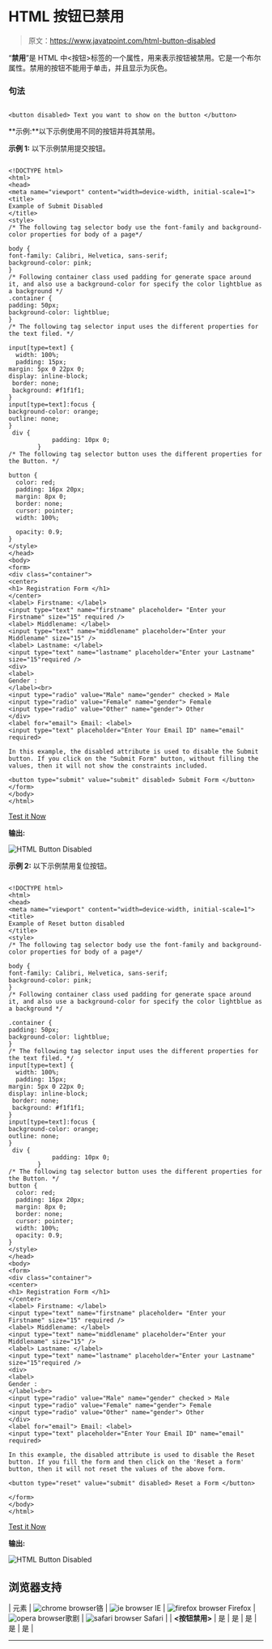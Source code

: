 # HTML 按钮已禁用

> 原文：<https://www.javatpoint.com/html-button-disabled>

“**禁用**”是 HTML 中<按钮>标签的一个属性，用来表示按钮被禁用。它是一个布尔属性。禁用的按钮不能用于单击，并且显示为灰色。

### 句法

```

<button disabled> Text you want to show on the button </button>

```

**示例:**以下示例使用不同的按钮并将其禁用。

**示例 1:** 以下示例禁用提交按钮。

```

<!DOCTYPE html>
<html>
<head>
<meta name="viewport" content="width=device-width, initial-scale=1">
<title>
Example of Submit Disabled
</title>
<style>
/* The following tag selector body use the font-family and background-color properties for body of a page*/

body {
font-family: Calibri, Helvetica, sans-serif;
background-color: pink;
}
/* Following container class used padding for generate space around it, and also use a background-color for specify the color lightblue as a background */  
.container {
padding: 50px;
background-color: lightblue;
}
/* The following tag selector input uses the different properties for the text filed. */

input[type=text] {
  width: 100%;
  padding: 15px;
margin: 5px 0 22px 0;
display: inline-block;
 border: none;
 background: #f1f1f1;
}
input[type=text]:focus {
background-color: orange;
outline: none;
}
 div {
            padding: 10px 0;
        }
/* The following tag selector button uses the different properties for the Button. */

button {
  color: red;
  padding: 16px 20px;  
  margin: 8px 0;
  border: none;
  cursor: pointer;
  width: 100%;

  opacity: 0.9;
}
</style>
</head>
<body>
<form>
<div class="container">
<center>  
<h1> Registration Form </h1> 
</center>
<label> Firstname: </label> 
<input type="text" name="firstname" placeholder= "Enter your Firstname" size="15" required /> 
<label> Middlename: </label> 
<input type="text" name="middlename" placeholder="Enter your Middlename" size="15" /> 
<label> Lastname: </label>  
<input type="text" name="lastname" placeholder="Enter your Lastname" size="15"required /> 
<div>
<label> 
Gender :
</label><br>
<input type="radio" value="Male" name="gender" checked > Male 
<input type="radio" value="Female" name="gender"> Female 
<input type="radio" value="Other" name="gender"> Other
</div>
<label for="email"> Email: <label>
<input type="text" placeholder="Enter Your Email ID" name="email" required>

In this example, the disabled attribute is used to disable the Submit button. If you click on the "Submit Form" button, without filling the values, then it will not show the constraints included. 

<button type="submit" value="submit" disabled> Submit Form </button>
</form>
</body>
</html>

```

[Test it Now](https://www.javatpoint.com/oprweb/test.jsp?filename=HTMLButtonDisabled)

**输出:**

![HTML Button Disabled](img/be9d4c526eb5d735b10bf0cd2be50e02.png)

**示例 2:** 以下示例禁用复位按钮。

```

<!DOCTYPE html>
<html>
<head>
<meta name="viewport" content="width=device-width, initial-scale=1">
<title>
Example of Reset button disabled
</title>
<style>
/* The following tag selector body use the font-family and background-color properties for body of a page*/

body {
font-family: Calibri, Helvetica, sans-serif;
background-color: pink;
}
/* Following container class used padding for generate space around it, and also use a background-color for specify the color lightblue as a background */  

.container {
padding: 50px;
background-color: lightblue;
}
/* The following tag selector input uses the different properties for the text filed. */
input[type=text] {
  width: 100%;
  padding: 15px;
margin: 5px 0 22px 0;
display: inline-block;
 border: none;
 background: #f1f1f1;
}
input[type=text]:focus {
background-color: orange;
outline: none;
}
 div {
            padding: 10px 0;
        }
/* The following tag selector button uses the different properties for the Button. */
button {
  color: red;
  padding: 16px 20px;
  margin: 8px 0;
  border: none;
  cursor: pointer;
  width: 100%;
  opacity: 0.9;
}
</style>
</head>
<body>
<form>
<div class="container">
<center>  
<h1> Registration Form </h1> 
</center>
<label> Firstname: </label> 
<input type="text" name="firstname" placeholder= "Enter your Firstname" size="15" required /> 
<label> Middlename: </label> 
<input type="text" name="middlename" placeholder="Enter your Middlename" size="15" /> 
<label> Lastname: </label>  
<input type="text" name="lastname" placeholder="Enter your Lastname" size="15"required /> 
<div>
<label> 
Gender :
</label><br>
<input type="radio" value="Male" name="gender" checked > Male 
<input type="radio" value="Female" name="gender"> Female 
<input type="radio" value="Other" name="gender"> Other
</div>
<label for="email"> Email: <label>
<input type="text" placeholder="Enter Your Email ID" name="email" required>

In this example, the disabled attribute is used to disable the Reset button. If you fill the form and then click on the 'Reset a form' button, then it will not reset the values of the above form.

<button type="reset" value="submit" disabled> Reset a Form </button>

</form>
</body>
</html>

```

[Test it Now](https://www.javatpoint.com/oprweb/test.jsp?filename=HTMLButtonDisabled2)

**输出:**

![HTML Button Disabled](img/9344a5bde8f56bd604ce80c0195b813a.png)

## 浏览器支持

| 元素 | ![chrome browser](img/4fbdc93dc2016c5049ed108e7318df19.png)铬 | ![ie browser](img/83dd23df1fe8373fd5bf054b2c1dd88b.png) IE | ![firefox browser](img/4f001fff393888a8a807ed29b28145d1.png) Firefox | ![opera browser](img/6cad4a592cc69a052056a0577b4aac65.png)歌剧 | ![safari browser](img/a0f6a9711a92203c5dc5c127fe9c9fca.png) Safari |
| **<按钮禁用>** | 是 | 是 | 是 | 是 | 是 |

* * *